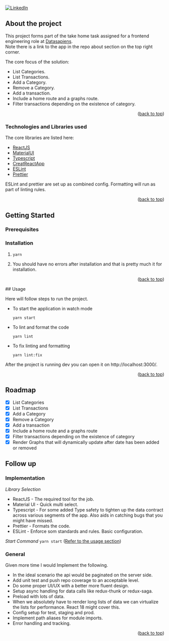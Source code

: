 <div id="top"></div>

[![LinkedIn][linkedin-shield]][linkedin-url]

## About the project

This project forms part of the take home task assigned for a frontend engineering role at [Datasapiens](https://www.datasapiens.co.uk/).  
Note there is a link to the app in the repo about section on the top right corner.

The core focus of the solution:
* List Categories.
* List Transactions.
* Add a Category.
* Remove a Category.
* Add a transaction.
* Include a home route and a graphs route.
* Filter transactions depending on the existence of category.

<p align="right">(<a href="#top">back to top</a>)</p>



### Technologies and Libraries used

The core libraries are listed here:

* [ReactJS](https://reactjs.org/)
* [MaterialUI](https://mui.com/)
* [Typescript](https://www.typescriptlang.org/)
* [CreatReactApp](https://create-react-app.dev/)
* [ESLint](https://eslint.org/)
* [Prettier](https://prettier.io/)

ESLint and prettier are set up as combined config. Formatting will run as part of linting rules.

<p align="right">(<a href="#top">back to top</a>)</p>

## Getting Started

### Prerequisites

### Installation

1. ```shell
   yarn
   ```
2. You should have no errors after installation and that is pretty much it for installation.

<p align="right">(<a href="#top">back to top</a>)</p>


<div id="usage"></div>
## Usage

Here will follow steps to run the project.
* To start the application in watch mode
    ```shell
    yarn start
    ```
* To lint and format the code
    ```shell
    yarn lint
    ```
* To fix linting and formatting
    ```shell
    yarn lint:fix
    ```
After the project is running dev you can open it on http://localhost:3000/.

<p align="right">(<a href="#top">back to top</a>)</p>

## Roadmap

- [x] List Categories
- [x] List Transactions
- [x] Add a Category
- [x] Remove a Category
- [X] Add a transaction
- [X] Include a home route and a graphs route
- [X] Filter transactions depending on the existence of category
- [X] Render Graphs that will dynamically update after date has been added or removed

## Follow up
### Implementation

_Library Selection_
* ReactJS - The required tool for the job.
* Material UI - Quick multi select.
* Typescript - For some added Type safety to tighten up the data contract across various segments of the app. Also aids in catching
  bugs that you might have missed.
* Prettier - Formats the code.
* ESLint - Enforce som standards and rules. Basic configuration.

_Start Command_ `yarn start` (<a href="#usage">Refer to the usage section</a>)

### General
Given more time I would Implement the following.
* In the ideal scenario the api would be paginated on the server side.
* Add unit test and push repo coverage to an acceptable level.
* Do some proper UI/UX with a better more fluent design.
* Setup async handling for data calls like redux-thunk or redux-saga.
* Preload with lots of data.
* When we absolutely have to render long lists of data we can virtualize the lists for  performance. React 18 might cover this.
* Config setup for test, staging and prod.
* Implement path aliases for module imports.
* Error handling and tracking.

<p align="right">(<a href="#top">back to top</a>)</p>


[linkedin-shield]: https://img.shields.io/badge/-LinkedIn-black.svg?style=for-the-badge&logo=linkedin&colorB=555
[linkedin-url]: https://www.linkedin.com/in/jahil-khalfe/

